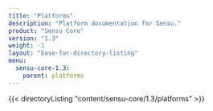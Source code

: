 ```yaml
---
title: "Platforms"
description: "Platform documentation for Sensu."
product: "Sensu Core"
version: "1.3"
weight: -1
layout: "base-for-directory-listing"
menu:
  sensu-core-1.3:
    parent: platforms
---
```


{{< directoryListing "content/sensu-core/1.3/platforms" >}}
